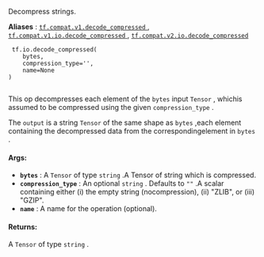 Decompress strings.

**Aliases** : [ `tf.compat.v1.decode_compressed` ](/api_docs/python/tf/io/decode_compressed), [ `tf.compat.v1.io.decode_compressed` ](/api_docs/python/tf/io/decode_compressed), [ `tf.compat.v2.io.decode_compressed` ](/api_docs/python/tf/io/decode_compressed)

```
 tf.io.decode_compressed(
    bytes,
    compression_type='',
    name=None
)
 
```

This op decompresses each element of the  `bytes`  input  `Tensor` , whichis assumed to be compressed using the given  `compression_type` .

The  `output`  is a string  `Tensor`  of the same shape as  `bytes` ,each element containing the decompressed data from the correspondingelement in  `bytes` .

#### Args:
- **`bytes`** : A  `Tensor`  of type  `string` .A Tensor of string which is compressed.
- **`compression_type`** : An optional  `string` . Defaults to  `""` .A scalar containing either (i) the empty string (nocompression), (ii) "ZLIB", or (iii) "GZIP".
- **`name`** : A name for the operation (optional).


#### Returns:
A  `Tensor`  of type  `string` .

